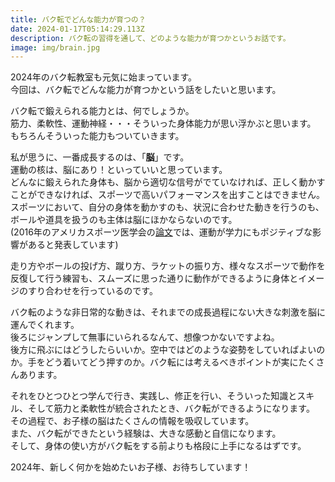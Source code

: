 ```yaml
---
title: バク転でどんな能力が育つの？
date: 2024-01-17T05:14:29.113Z
description: バク転の習得を通して、どのような能力が育つかというお話です。
image: img/brain.jpg
---
```

2024年のバク転教室も元気に始まっています。\
今回は、バク転でどんな能力が育つかという話をしたいと思います。

バク転で鍛えられる能力とは、何でしょうか。\
筋力、柔軟性、運動神経・・・そういった身体能力が思い浮かぶと思います。\
もちろんそういった能力もついていきます。

私が思うに、一番成長するのは、「**脳**」です。\
運動の核は、脳にあり！といっていいと思っています。\
どんなに鍛えられた身体も、脳から適切な信号がでていなければ、正しく動かすことができなければ、スポーツで高いパフォーマンスを出すことはできません。\
スポーツにおいて、自分の身体を動かすのも、状況に合わせた動きを行うのも、ボールや道具を扱うのも主体は脳にほかならないのです。\
(2016年のアメリカスポーツ医学会の[論文](https://pubmed.ncbi.nlm.nih.gov/27182986/)では、運動が学力にもポジティブな影響があると発表しています)

走り方やボールの投げ方、蹴り方、ラケットの振り方、様々なスポーツで動作を反復して行う練習も、スムーズに思った通りに動作ができるように身体とイメージのすり合わせを行っているのです。

バク転のような非日常的な動きは、それまでの成長過程にない大きな刺激を脳に運んでくれます。\
後ろにジャンプして無事にいられるなんて、想像つかないですよね。\
後方に飛ぶにはどうしたらいいか。空中ではどのような姿勢をしていればよいのか。手をどう着いてどう押すのか。バク転には考えるべきポイントが実にたくさんあります。

それをひとつひとつ学んで行き、実践し、修正を行い、そういった知識とスキル、そして筋力と柔軟性が統合されたとき、バク転ができるようになります。\
その過程で、お子様の脳はたくさんの情報を吸収しています。\
また、バク転ができたという経験は、大きな感動と自信になります。\
そして、身体の使い方がバク転をする前よりも格段に上手になるはずです。

2024年、新しく何かを始めたいお子様、お待ちしています！